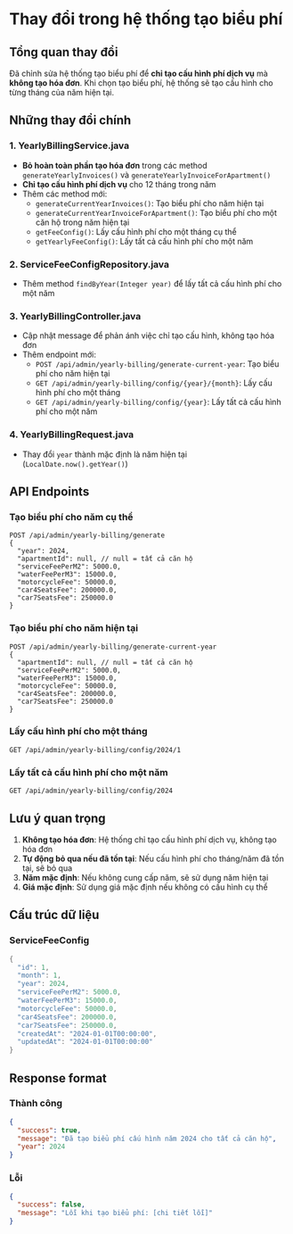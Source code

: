 # Thay đổi trong hệ thống tạo biểu phí

## Tổng quan thay đổi

Đã chỉnh sửa hệ thống tạo biểu phí để **chỉ tạo cấu hình phí dịch vụ** mà **không tạo hóa đơn**. Khi chọn tạo biểu phí, hệ thống sẽ tạo cấu hình cho từng tháng của năm hiện tại.

## Những thay đổi chính

### 1. YearlyBillingService.java
- **Bỏ hoàn toàn phần tạo hóa đơn** trong các method `generateYearlyInvoices()` và `generateYearlyInvoiceForApartment()`
- **Chỉ tạo cấu hình phí dịch vụ** cho 12 tháng trong năm
- Thêm các method mới:
  - `generateCurrentYearInvoices()`: Tạo biểu phí cho năm hiện tại
  - `generateCurrentYearInvoiceForApartment()`: Tạo biểu phí cho một căn hộ trong năm hiện tại
  - `getFeeConfig()`: Lấy cấu hình phí cho một tháng cụ thể
  - `getYearlyFeeConfig()`: Lấy tất cả cấu hình phí cho một năm

### 2. ServiceFeeConfigRepository.java
- Thêm method `findByYear(Integer year)` để lấy tất cả cấu hình phí cho một năm

### 3. YearlyBillingController.java
- Cập nhật message để phản ánh việc chỉ tạo cấu hình, không tạo hóa đơn
- Thêm endpoint mới:
  - `POST /api/admin/yearly-billing/generate-current-year`: Tạo biểu phí cho năm hiện tại
  - `GET /api/admin/yearly-billing/config/{year}/{month}`: Lấy cấu hình phí cho một tháng
  - `GET /api/admin/yearly-billing/config/{year}`: Lấy tất cả cấu hình phí cho một năm

### 4. YearlyBillingRequest.java
- Thay đổi `year` thành mặc định là năm hiện tại (`LocalDate.now().getYear()`)

## API Endpoints

### Tạo biểu phí cho năm cụ thể
```
POST /api/admin/yearly-billing/generate
{
  "year": 2024,
  "apartmentId": null, // null = tất cả căn hộ
  "serviceFeePerM2": 5000.0,
  "waterFeePerM3": 15000.0,
  "motorcycleFee": 50000.0,
  "car4SeatsFee": 200000.0,
  "car7SeatsFee": 250000.0
}
```

### Tạo biểu phí cho năm hiện tại
```
POST /api/admin/yearly-billing/generate-current-year
{
  "apartmentId": null, // null = tất cả căn hộ
  "serviceFeePerM2": 5000.0,
  "waterFeePerM3": 15000.0,
  "motorcycleFee": 50000.0,
  "car4SeatsFee": 200000.0,
  "car7SeatsFee": 250000.0
}
```

### Lấy cấu hình phí cho một tháng
```
GET /api/admin/yearly-billing/config/2024/1
```

### Lấy tất cả cấu hình phí cho một năm
```
GET /api/admin/yearly-billing/config/2024
```

## Lưu ý quan trọng

1. **Không tạo hóa đơn**: Hệ thống chỉ tạo cấu hình phí dịch vụ, không tạo hóa đơn
2. **Tự động bỏ qua nếu đã tồn tại**: Nếu cấu hình phí cho tháng/năm đã tồn tại, sẽ bỏ qua
3. **Năm mặc định**: Nếu không cung cấp năm, sẽ sử dụng năm hiện tại
4. **Giá mặc định**: Sử dụng giá mặc định nếu không có cấu hình cụ thể

## Cấu trúc dữ liệu

### ServiceFeeConfig
```java
{
  "id": 1,
  "month": 1,
  "year": 2024,
  "serviceFeePerM2": 5000.0,
  "waterFeePerM3": 15000.0,
  "motorcycleFee": 50000.0,
  "car4SeatsFee": 200000.0,
  "car7SeatsFee": 250000.0,
  "createdAt": "2024-01-01T00:00:00",
  "updatedAt": "2024-01-01T00:00:00"
}
```

## Response format

### Thành công
```json
{
  "success": true,
  "message": "Đã tạo biểu phí cấu hình năm 2024 cho tất cả căn hộ",
  "year": 2024
}
```

### Lỗi
```json
{
  "success": false,
  "message": "Lỗi khi tạo biểu phí: [chi tiết lỗi]"
}
``` 